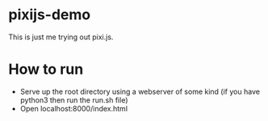 # pixijs-demo

This is just me trying out pixi.js.

# How to run
* Serve up the root directory using a webserver of some kind (if you have python3 then run the run.sh file)
* Open localhost:8000/index.html

